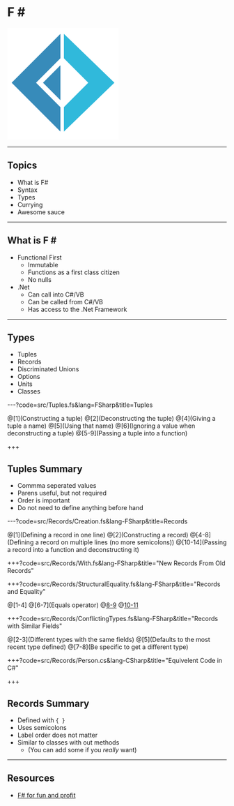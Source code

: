 # F &#35;

![logo](assets/logo.png)

---

## Topics

* What is F#
* Syntax
* Types
* Currying
* Awesome sauce

---

## What is F &#35;

* Functional First
  * Immutable
  * Functions as a first class citizen
  * No nulls
* .Net
  * Can call into C#/VB
  * Can be called from C#/VB
  * Has access to the .Net Framework

---

## Types

* Tuples
* Records
* Discriminated Unions
* Options
* Units
* Classes

---?code=src/Tuples.fs&lang=FSharp&title=Tuples

@[1](Constructing a tuple)
@[2](Deconstructing the tuple)
@[4](Giving a tuple a name)
@[5](Using that name)
@[6](Ignoring a value when deconstructing a tuple)
@[5-9](Passing a tuple into a function)

+++

## Tuples Summary

* Commma seperated values
* Parens useful, but not required
* Order is important
* Do not need to define anything before hand

---?code=src/Records/Creation.fs&lang-FSharp&title=Records

@[1](Defining a record in one line)
@[2](Constructing a record)
@[4-8](Defining a record on multiple lines (no more semicolons))
@[10-14](Passing a record into a function and deconstructing it)

+++?code=src/Records/With.fs&lang-FSharp&title="New Records From Old Records"

+++?code=src/Records/StructuralEquality.fs&lang-FSharp&title="Records and Equality"

@[1-4]
@[6-7](Equals operator)
@[8-9](Object.Equals)
@[10-11](Object.ReferenceEquals)

+++?code=src/Records/ConflictingTypes.fs&lang-FSharp&title="Records with Similar Fields"

@[2-3](Different types with the same fields)
@[5](Defaults to the most recent type defined)
@[7-8](Be specific to get a different type)

+++?code=src/Records/Person.cs&lang-CSharp&title="Equivelent Code in C#"

+++

## Records Summary

* Defined with `{ }`
* Uses semicolons
* Label order does not matter
* Similar to classes with out methods
  * (You can add some if you _really_ want)

---

## Resources

* [F# for fun and profit](https://fsharpforfunandprofit.com)
